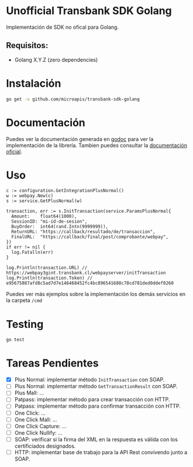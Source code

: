 # Unofficial Transbank SDK Golang

Implementación de SDK no ofical para Golang.

## Requisitos:

- Golang X.Y.Z (zero dependencies)

# Instalación

```bash
go get -v github.com/microapis/transbank-sdk-golang
```

# Documentación

Puedes ver la documentación generada en [godoc](https://godoc.org/github.com/microapis/transbank-skd-golang) para ver la implementación de la librería. Tambien puedes consultar la [documentación oficial](https://www.transbankdevelopers.cl/documentacion/como_empezar).

# Uso

```golang
c := configuration.GetIntegrationPlusNormal()
w := webpay.New(c)
s := service.GetPlusNormal(w)

transaction, err := s.InitTransaction(service.ParamsPlusNormal{
  Amount:    float64(1000),
  SessionID: "mi-id-de-sesion",
  BuyOrder:  int64(rand.Intn(9999999)),
  ReturnURL: "https://callback/resultado/de/transaccion",
  FinalURL:  "https://callback/final/post/comprobante/webpay",
})
if err != nil {
  log.Fatalln(err)
}

log.Println(transaction.URL) // https://webpay3gint.transbank.cl/webpayserver/initTransaction
log.Println(transaction.Token) // e95675887afd8c5ad7d7e146468452fc4bc896541688c78cd781ded0ddef0260
```

Puedes ver más ejemplos sobre la implementación los demás servicios en la carpeta `/cmd`

# Testing

```bash
go test
```

# Tareas Pendientes

- [x] Plus Normal: implementar método `InitTransaction` con SOAP.
- [ ] Plus Normal: implementar método `GetTransactionResult` con SOAP.
- [ ] Plus Mall: ...
- [ ] Patpass: implementar método para crear transacción con HTTP.
- [ ] Patpass: implementar método para confirmar transacción con HTTP.
- [ ] One Click: ...
- [ ] One Click Mall: ...
- [ ] One Click Capture: ...
- [ ] One Click Nullify: ...
- [ ] SOAP: verificar si la firma del XML en la respuesta es válida con los certificiados designados.
- [ ] HTTP: implementar base de trabajo para la API Rest convivendo junto a SOAP.
